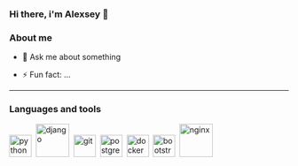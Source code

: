 ### Hi there, i'm Alexsey 👋


### About me

- 💬 Ask me about something

- ⚡ Fun fact: ...

---

### Languages and tools
<div class="icons-container">
    <img src="https://cdn.jsdelivr.net/gh/devicons/devicon/icons/python/python-original.svg" title="python" width="40" height="40"/>&nbsp;
    <img src="https://static.djangoproject.com/img/logos/django-logo-negative.svg" title="django" width="60" height="60"/>&nbsp;
    <img src="https://cdn.jsdelivr.net/gh/devicons/devicon/icons/git/git-original.svg" title="git" width="40" height="40"/>&nbsp;   
    <img src="https://cdn.jsdelivr.net/gh/devicons/devicon/icons/postgresql/postgresql-plain.svg" title="postgresql" width="40" height="40"/>&nbsp; 
    <img src="https://cdn.jsdelivr.net/gh/devicons/devicon/icons/docker/docker-plain-wordmark.svg" title="docker" width="40" height="40"/>&nbsp; 
    <img src="https://cdn.jsdelivr.net/gh/devicons/devicon/icons/bootstrap/bootstrap-original.svg" title="bootstrap" width="40" height="40"/>&nbsp;
    <img src="https://cdn.jsdelivr.net/gh/devicons/devicon/icons/nginx/nginx-original.svg" title="nginx" width="60" height="60"/>&nbsp; 
</div>
